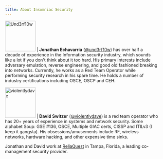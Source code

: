 ```yaml
---
title: About Insomniac Security
---
```


<img src="{{ site.url }}/echavarria.jpg" width="100" height="100" alt="Und3rf10w"> | **Jonathan Echavarria** ([@und3rf10w](https://twitter.com/und3rf10w)) has over half a decade of experience in the Information security industry, which sounds like a lot if you don't think about it too hard. His primary interests include adversary emulation, reverse engineering, and good old fashioned breaking into networks. Currently, he works as a Red Team Operator while performing security research in his spare time. He holds a number of industry certifications including OSCE, OSCP and CEH.

<img src="{{ site.url }}/switzer.jpg" width="100" height="100" alt="violentlydave"> | **David Switzer** ([@violentlydave](https://twitter.com/violentlydave)) is a red team operator who has 20+ years of experience in systems and network security.  Some alphabet Soup: GSE #136, OSCE, Multiple GIAC certs, CISSP and ITILv3 (I keep it gangsta).  His obsessions/amusements include RF, wireless networks, hardware hacking, and other expensive time sinks.

Jonathan and David work at [ReliaQuest](https://www.reliaquest.com) in Tampa, Florida, a leading co-management security provider.
